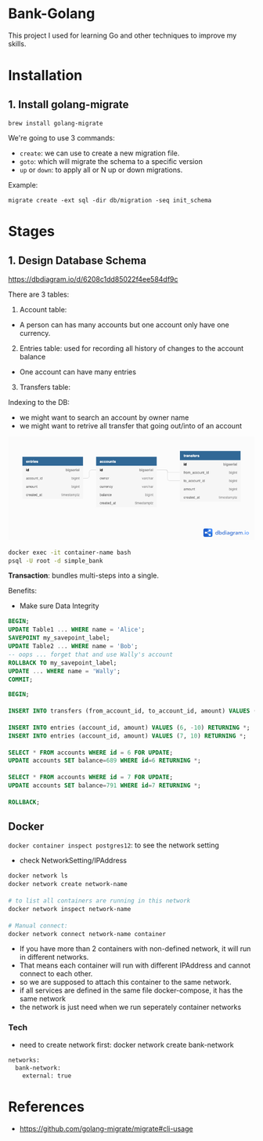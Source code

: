 # Bank-Golang
This project I used for learning Go and other techniques to improve my skills.

# Installation
## 1. Install golang-migrate
```
brew install golang-migrate
```
We're going to use 3 commands:
- `create`: we can use to create a new migration file.
- `goto`: which will migrate the schema to a specific version
- `up` or `down`: to apply all or N up or down migrations.

Example:
```
migrate create -ext sql -dir db/migration -seq init_schema
```

# Stages
## 1. Design Database Schema
https://dbdiagram.io/d/6208c1dd85022f4ee584df9c

There are 3 tables:
1. Account table:
- A person can has many accounts but one account only have one currency.

2. Entries table: used for recording all history of changes to the account balance
- One account can have many entries
3. Transfers table:

Indexing to the DB:
- we might want to search an account by owner name
- we might want to retrive all transfer that going out/into of an account


![Database graph](./doc/Simple_Bank.png)

```bash
docker exec -it container-name bash
psql -U root -d simple_bank
```

**Transaction**: bundles multi-steps into a single.

Benefits:
- Make sure Data Integrity

```sql
BEGIN;
UPDATE Table1 ... WHERE name = 'Alice';
SAVEPOINT my_savepoint_label;
UPDATE Table2 ... WHERE name = 'Bob';
-- oops ... forget that and use Wally's account
ROLLBACK TO my_savepoint_label;
UPDATE ... WHERE name = 'Wally';
COMMIT;
```


```sql
BEGIN;

INSERT INTO transfers (from_account_id, to_account_id, amount) VALUES (6,7,10) RETURNING *;

INSERT INTO entries (account_id, amount) VALUES (6, -10) RETURNING *;
INSERT INTO entries (account_id, amount) VALUES (7, 10) RETURNING *;

SELECT * FROM accounts WHERE id = 6 FOR UPDATE;
UPDATE accounts SET balance=689 WHERE id=6 RETURNING *;

SELECT * FROM accounts WHERE id = 7 FOR UPDATE;
UPDATE accounts SET balance=791 WHERE id=7 RETURNING *;

ROLLBACK;
```

## Docker
`docker container inspect postgres12`: to see the network setting
- check NetworkSetting/IPAddress

```bash
docker network ls
docker network create network-name

# to list all containers are running in this network
docker network inspect network-name

# Manual connect: 
docker network connect network-name container
```

- If you have more than 2 containers with non-defined network, it will run in different networks.
- That means each container will run with different IPAddress and cannot connect to each other.
- so we are supposed to attach this container to the same network.
- if all services are defined in the same file docker-compose, it has the same network
- the network is just need when we run seperately container
networks
### Tech
- need to create network first: docker network create bank-network
```
networks:
  bank-network:
    external: true
```


# References
- https://github.com/golang-migrate/migrate#cli-usage

